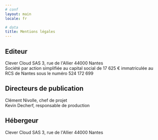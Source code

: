 ```yaml
---
# conf
layout: main
locale: fr

# data
title: Mentions légales
---
```


## Editeur

Clever Cloud SAS
3, rue de l'Allier
44000 Nantes
<br/>
Société par action simplifiée au capital social de 17 625 €
immatriculée au RCS de Nantes sous le numéro 524 172 699
 
## Directeurs de publication

Clément Nivolle, chef de projet  
Kevin Decherf, responsable de production
 
## Hébergeur

Clever Cloud SAS
3, rue de l'Allier
44000 Nantes
